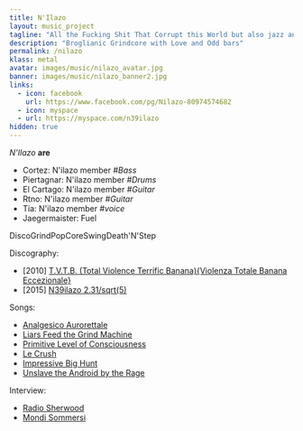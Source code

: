 ```yaml
---
title: N'Ilazo
layout: music_project
tagline: "All the Fucking Shit That Corrupt this World but also jazz and lounge"
description: "Broglianic Grindcore with Love and Odd bars"
permalink: /nilazo
klass: metal
avatar: images/music/nilazo_avatar.jpg
banner: images/music/nilazo_banner2.jpg
links:
  - icon: facebook
    url: https://www.facebook.com/pg/Nilazo-80974574682
  - icon: myspace
  - url: https://myspace.com/n39ilazo
hidden: true
---
```


*N'Ilazo* **are**
- Cortez: N'ilazo member #*Bass*
- Piertagnar: N'ilazo member #*Drums*
- El Cartago: N'ilazo member #*Guitar*
- Rtno: N'ilazo member #*Guitar*
- Tia: N'ilazo member #*voice*
- Jaegermaister: Fuel

DiscoGrindPopCoreSwingDeath'N'Step

Discography:
- [2010] [T.V.T.B. (Total Violence Terrific Banana){Violenza Totale Banana Eccezionale}](https://myspace.com/n39ilazo/music/songs)
- [2015] [N39ilazo 2.31/sqrt(5)]()

Songs:
- [Analgesico Aurorettale](https://www.youtube.com/watch?v=YjFnAEja9Zo)
- [Liars Feed the Grind Machine](https://www.youtube.com/watch?v=g3MIB03x-Do)
- [Primitive Level of Consciousness](https://www.youtube.com/watch?v=pQ-Ke3hQb6U)
- [Le Crush](https://www.facebook.com/watch/?v=1548599277684)
- [Impressive Big Hunt](https://www.facebook.com/watch/?v=1502968856952)
- [Unslave the Android by the Rage](https://www.youtube.com/watch?v=nAa3JCmvf9Y)

Interview:
- [Radio Sherwood](https://www.sherwood.it/articolo/1548/a-dispetto-della-discrezione-del-14-aprile-2012)
- [Mondi Sommersi](https://mondisommersi.wordpress.com/2010/04/20/lafasia-del-growling-ovvero-la-musica-dei-nilazo/?fbclid=IwAR3wT7V0mZg5JxPeIWKpYtK3ruo3UjImMaOMwOeVG8AF_QWBlairy_s67cs)